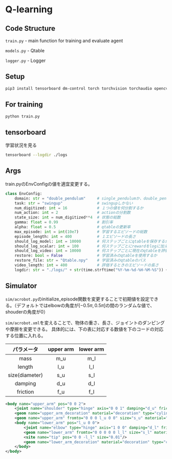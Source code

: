 # Q-learning
## Code Structure
`train.py` - main function for training and evaluate agent

`models.py` - Qtable

`logger.py` - Logger
## Setup
```bash
pip3 install tensorboard dm-control torch torchvision torchaudio opencv-python
```
## For training
```bash
python train.py
```

## tensorboard
学習状況を見る
```bash
tensorboard --logdir ./logs
```

## Args
train.pyのEnvConfigの値を適宜変更する。

```python
class EnvConfig:
    domain: str = "double_pendulum"     # single_pendulumか、double_pendulum
    task: str = "swingup"               # swingupしかない
    num_digitized: int = 16             # １つの値を何分割するか
    num_action: int = 2                 # actionの分割数
    state_size: int = num_digitized**4  # 状態の総数
    gamma: float = 0.99                 # 割引率
    alpha: float = 0.5                  # qtableの更新率
    max_episode: int = int(10e7)        # 学習するエピソードの総数
    episode_length: int = 400           # １エピソードの長さ
    should_log_model: int = 10000       # 何ステップごとにqtableを保存するか
    should_log_scalar: int = 100        # 何ステップごとにrewardをlogに加えるか
    should_log_video: int = 10000       # 何ステップごとに現在のqtableを評価し動画にするか
    restore: bool = False               # 学習済みのqtableを使用するか
    restore_file: str = "Qtable.npy"    # 学習済みのqtableのパス
    video_length: int = 400             # 評価するときのエピソードの長さ
    logdir: str = "./logs/" + str(time.strftime("%Y-%m-%d-%H-%M-%S")) + "/" #logを残すディレクトリ
```

## Simulator
`sim/acrobot.py`のinitialize_episode関数を変更することで初期値を設定できる。（デフォルトではelbowの角度が$[-0.5\pi, 0.5\pi]$の間のランダムな値で、shouderの角度が$0$）

`sim/acrobot.xml`を変えることで、物体の重さ、長さ、ジョイントのダンピングや摩擦を変更できる。
具体的には、下の表に対応する数値を下のコードの対応する位置に入れる。

| パラメータ | upper arm | lower arm |
| :---: | :---: | :---: |
| mass | m_u | m_l |
| length | l_u | l_l |
| size(diameter) | s_u | s_l |
| damping | d_u | d_l |
| friction | f_u | f_l |

```xml
<body name="upper_arm" pos="0 0 2">
    <joint name="shoulder" type="hinge" axis="0 0 1" damping="d_u" frictionloss="f_u"/>
    <geom name="upper_arm_decoration" material="decoration" type="cylinder" fromto="0 0 -.01 0 0 .01" size="s_u" mass="0"/>
    <geom name="upper_arm" fromto="0 0 0 l_u 0 0" size="s_u" material="self" rgba="1 1 0 0.6" mass="m_u"/>
    <body name="lower_arm" pos="l_u 0 0">
        <joint name="elbow" type="hinge" axis="1 0 0" damping="d_l" frictionloss="f_l"/>
        <geom name="lower_arm" fromto="0 0 0 0 0 l_l" size="s_l" material="self" rgba="1 0 1 0.6" mass="m_l"/>
        <site name="tip" pos="0 0 -l_l" size="0.01"/>
        <geom name="lower_arm_decoration" material="decoration" type="cylinder" fromto="-.01 0 0 .01 0 0" size="s_l" mass="0"/>
    </body>
</body>
```